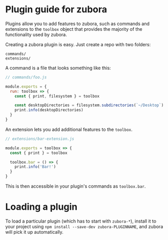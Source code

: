 # Plugin guide for zubora

Plugins allow you to add features to zubora, such as commands and
extensions to the `toolbox` object that provides the majority of the functionality
used by zubora.

Creating a zubora plugin is easy. Just create a repo with two folders:

```
commands/
extensions/
```

A command is a file that looks something like this:

```js
// commands/foo.js

module.exports = {
  run: toolbox => {
    const { print, filesystem } = toolbox

    const desktopDirectories = filesystem.subdirectories(`~/Desktop`)
    print.info(desktopDirectories)
  }
}
```

An extension lets you add additional features to the `toolbox`.

```js
// extensions/bar-extension.js

module.exports = toolbox => {
  const { print } = toolbox

  toolbox.bar = () => {
    print.info('Bar!')
  }
}
```

This is then accessible in your plugin's commands as `toolbox.bar`.

# Loading a plugin

To load a particular plugin (which has to start with `zubora-*`),
install it to your project using `npm install --save-dev zubora-PLUGINNAME`,
and zubora will pick it up automatically.

